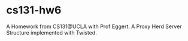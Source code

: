 # cs131-hw6
A Homework from CS131@UCLA with Prof Eggert.
A Proxy Herd Server Structure implemented with Twisted.
